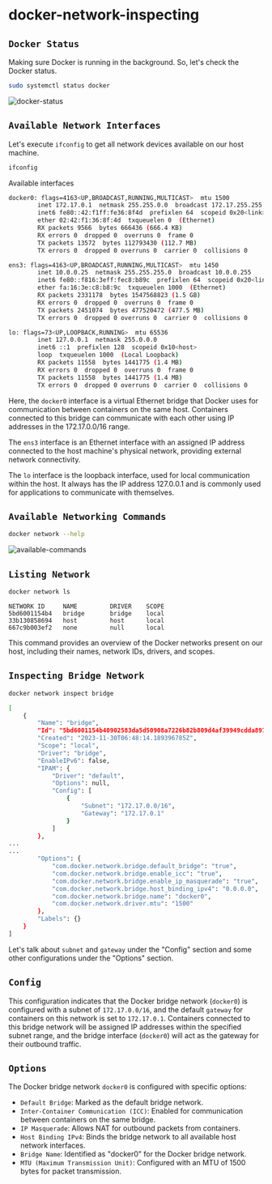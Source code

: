 # docker-network-inspecting

## `Docker Status`

Making sure Docker is running in the background. So, let's check the Docker status.

```bash
sudo systemctl status docker
```

![docker-status](https://lab-bucket.s3.brilliant.com.bd/labthumbnail/85711c14-03fb-4c03-8e71-ab800a8f5a4e.png)


## `Available Network Interfaces`

Let's execute `ifconfig` to get all network devices available on our host machine.

```bash
ifconfig
```
Available interfaces
```bash
docker0: flags=4163<UP,BROADCAST,RUNNING,MULTICAST>  mtu 1500
        inet 172.17.0.1  netmask 255.255.0.0  broadcast 172.17.255.255
        inet6 fe80::42:f1ff:fe36:8f4d  prefixlen 64  scopeid 0x20<link>
        ether 02:42:f1:36:8f:4d  txqueuelen 0  (Ethernet)
        RX packets 9566  bytes 666436 (666.4 KB)
        RX errors 0  dropped 0  overruns 0  frame 0
        TX packets 13572  bytes 112793430 (112.7 MB)
        TX errors 0  dropped 0 overruns 0  carrier 0  collisions 0

ens3: flags=4163<UP,BROADCAST,RUNNING,MULTICAST>  mtu 1450
        inet 10.0.0.25  netmask 255.255.255.0  broadcast 10.0.0.255
        inet6 fe80::f816:3eff:fec8:b89c  prefixlen 64  scopeid 0x20<link>
        ether fa:16:3e:c8:b8:9c  txqueuelen 1000  (Ethernet)
        RX packets 2331178  bytes 1547568823 (1.5 GB)
        RX errors 0  dropped 0  overruns 0  frame 0
        TX packets 2451074  bytes 477520472 (477.5 MB)
        TX errors 0  dropped 0 overruns 0  carrier 0  collisions 0

lo: flags=73<UP,LOOPBACK,RUNNING>  mtu 65536
        inet 127.0.0.1  netmask 255.0.0.0
        inet6 ::1  prefixlen 128  scopeid 0x10<host>
        loop  txqueuelen 1000  (Local Loopback)
        RX packets 11558  bytes 1441775 (1.4 MB)
        RX errors 0  dropped 0  overruns 0  frame 0
        TX packets 11558  bytes 1441775 (1.4 MB)
        TX errors 0  dropped 0 overruns 0  carrier 0  collisions 0
```

Here, the `docker0` interface is a virtual Ethernet bridge that Docker uses for communication between containers on the same host. Containers connected to this bridge can communicate with each other using IP addresses in the 172.17.0.0/16 range.

The `ens3` interface is an Ethernet interface with an assigned IP address connected to the host machine's physical network, providing external network connectivity.

The `lo` interface is the loopback interface, used for local communication within the host. It always has the IP address 127.0.0.1 and is commonly used for applications to communicate with themselves.

## `Available Networking Commands`

```bash
docker network --help
```

![available-commands](https://lab-bucket.s3.brilliant.com.bd/labthumbnail/ba99f1bc-1b10-4e82-a800-441076cb559e.png)

## `Listing Network`
```bash
docker network ls
```
```
NETWORK ID     NAME         DRIVER    SCOPE
5bd6001154b4   bridge       bridge    local
33b130858694   host         host      local
667c9b003ef2   none         null      local
```

This command provides an overview of the Docker networks present on our host, including their names, network IDs, drivers, and scopes.

## `Inspecting Bridge Network`

```bash
docker network inspect bridge
```

```bash
[
    {
        "Name": "bridge",
        "Id": "5bd6001154b40902583da5d50908a7226b82b809d4af39949cdda897bc1a3170",
        "Created": "2023-11-30T06:48:14.189396785Z",
        "Scope": "local",
        "Driver": "bridge",
        "EnableIPv6": false,
        "IPAM": {
            "Driver": "default",
            "Options": null,
            "Config": [
                {
                    "Subnet": "172.17.0.0/16",
                    "Gateway": "172.17.0.1"
                }
            ]
        },
...
...
        "Options": {
            "com.docker.network.bridge.default_bridge": "true",
            "com.docker.network.bridge.enable_icc": "true",
            "com.docker.network.bridge.enable_ip_masquerade": "true",
            "com.docker.network.bridge.host_binding_ipv4": "0.0.0.0",
            "com.docker.network.bridge.name": "docker0",
            "com.docker.network.driver.mtu": "1500"
        },
        "Labels": {}
    }
]
```


Let's talk about `subnet` and `gateway` under the "Config" section and some other configurations under the "Options" section.

## `Config`
This configuration indicates that the Docker bridge network (`docker0`) is configured with a subnet of `172.17.0.0/16`, and the default `gateway` for containers on this network is set to `172.17.0.1`. Containers connected to this bridge network will be assigned IP addresses within the specified subnet range, and the bridge interface (`docker0`) will act as the gateway for their outbound traffic.

## `Options`
The Docker bridge network `docker0` is configured with specific options:
- `Default Bridge`: Marked as the default bridge network.
- `Inter-Container Communication (ICC)`: Enabled for communication between containers on the same bridge.
- `IP Masquerade`: Allows NAT for outbound packets from containers.
- `Host Binding IPv4`: Binds the bridge network to all available host network interfaces.
- `Bridge Name`: Identified as "docker0" for the Docker bridge network.
- `MTU (Maximum Transmission Unit)`: Configured with an MTU of 1500 bytes for packet transmission.
